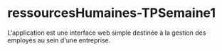 # ressourcesHumaines-TPSemaine1
L'application est une interface web simple destinée à la gestion des employés au sein d'une entreprise.
